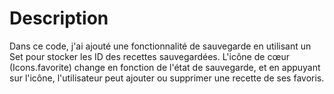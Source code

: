 # Description

Dans ce code, j'ai ajouté une fonctionnalité de sauvegarde en utilisant un Set pour stocker les ID des recettes sauvegardées. L'icône de cœur (Icons.favorite) change en fonction de l'état de sauvegarde, et en appuyant sur l'icône, l'utilisateur peut ajouter ou supprimer une recette de ses favoris.
